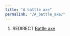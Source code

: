 ```yaml
---
title: "A battle axe"
permalink: "/A_battle_axe/"
---
```


1.  REDIRECT [Battle axe](Battle_axe "wikilink")